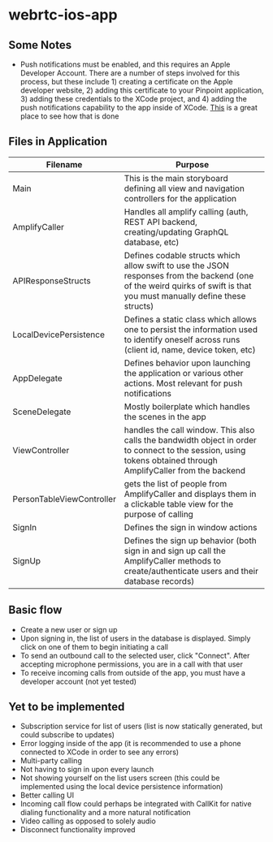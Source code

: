 # webrtc-ios-app
 
## Some Notes
- Push notifications must be enabled, and this requires an Apple Developer Account. There are a number of steps involved for this process, but these include 1) creating a certificate on the Apple developer website, 2) adding this certificate to your Pinpoint application, 3) adding these credentials to the XCode project, and 4) adding the push notifications capability to the app inside of XCode. [This](https://www.raywenderlich.com/11395893-push-notifications-tutorial-getting-started) is a great place to see how that is done
## Files in Application 
| Filename | Purpose
| -------- |  -------- 
| Main | This is the main storyboard defining all view and navigation controllers for the application
| AmplifyCaller | Handles all amplify calling (auth, REST API backend, creating/updating GraphQL database, etc)
| APIResponseStructs | Defines codable structs which allow swift to use the JSON responses from the backend (one of the weird quirks of swift is that you must manually define these structs)
| LocalDevicePersistence | Defines a static class which allows one to persist the information used to identify oneself across runs (client id, name, device token, etc)
| AppDelegate | Defines behavior upon launching the application or various other actions. Most relevant for push notifications
| SceneDelegate | Mostly boilerplate which handles the scenes in the app
| ViewController | handles the call window. This also calls the bandwidth object in order to connect to the session, using tokens obtained through AmplifyCaller from the backend
| PersonTableViewController | gets the list of people from AmplifyCaller and displays them in a clickable table view for the purpose of calling
| SignIn | Defines the sign in window actions
| SignUp | Defines the sign up behavior (both sign in and sign up call the AmplifyCaller methods to create/authenticate users and their database records)


## Basic flow

- Create a new user or sign up
- Upon signing in, the list of users in the database is displayed. Simply click on one of them to begin initiating a call
- To send an outbound call to the selected user, click "Connect". After accepting microphone permissions, you are in a call with that user
- To receive incoming calls from outside of the app, you must have a developer account (not yet tested)
  

## Yet to be implemented
- Subscription service for list of users (list is now statically generated, but could subscribe to updates)
- Error logging inside of the app (it is recommended to use a phone connected to XCode in order to see any errors)
- Multi-party calling
- Not having to sign in upon every launch
- Not showing yourself on the list users screen (this could be implemented using the local device persistence information)
- Better calling UI
- Incoming call flow could perhaps be integrated with CallKit for native dialing functionality and a more natural notification
- Video calling as opposed to solely audio
- Disconnect functionality improved
